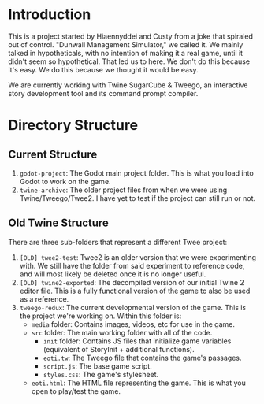 # Introduction
This is a project started by Hiaennyddei and Custy from a joke that spiraled out of control. "Dunwall Management Simulator," we called it. We mainly talked in hypotheticals, with no intention of making it a real game, until it didn't seem so hypothetical. That led us to here. We don't do this because it's easy. We do this because we thought it would be easy.

We are currently working with Twine SugarCube & Tweego, an interactive story development tool and its command prompt compiler.

# Directory Structure

## Current Structure
1. `godot-project`: The Godot main project folder. This is what you load into Godot to work on the game.
2. `twine-archive`: The older project files from when we were using Twine/Tweego/Twee2. I have yet to test if the project can still run or not.

## Old Twine Structure
There are three sub-folders that represent a different Twee project:  
1. `[OLD] twee2-test`: Twee2 is an older version that we were experimenting with. We still have the folder from said experiment to reference code, and will most likely be deleted once it is no longer useful.
2. `[OLD] twine2-exported`: The decompiled version of our initial Twine 2 editor file. This is a fully functional version of the game to also be used as a reference.
3. `tweego-redux`: The current developmental version of the game. This is the project we're working on. Within this folder is:
    - `media` folder: Contains images, videos, etc for use in the game.
    - `src` folder: The main working folder with all of the code.
        - `init` folder: Contains JS files that initialize game variables (equivalent of StoryInit + additional functions).
        - `eoti.tw`: The Tweego file that contains the game's passages.
        - `script.js`: The base game script.
        - `styles.css`: The game's stylesheet.
    - `eoti.html`: The HTML file representing the game. This is what you open to play/test the game.